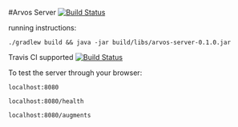 #Arvos Server [![Build Status](https://travis-ci.org/Omarasifshaikh/Arvos-server.svg?branch=master)](https://travis-ci.org/Omarasifshaikh/Arvos-server)

running instructions:

`./gradlew build && java -jar build/libs/arvos-server-0.1.0.jar`


Travis CI supported [![Build Status](https://travis-ci.org/Omarasifshaikh/Arvos-server.svg?branch=master)](https://travis-ci.org/Omarasifshaikh/Arvos-server)


To test the server through your browser:

`localhost:8080`

`localhost:8080/health`

`localhost:8080/augments`
